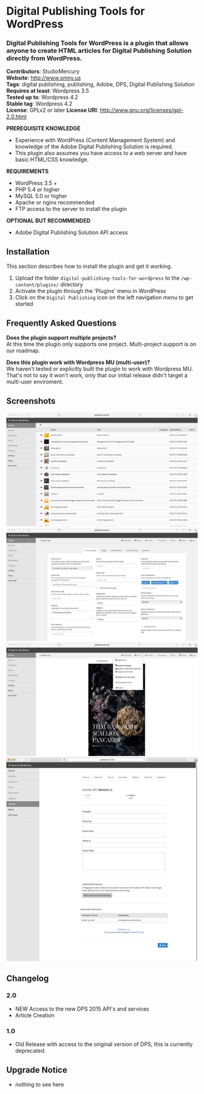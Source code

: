 # Digital Publishing Tools for WordPress
### Digital Publishing Tools for WordPress is a plugin that allows anyone to create HTML articles for Digital Publishing Solution directly from WordPress.

**Contributors**: StudioMercury  
**Website**: http://www.smny.us  
**Tags**: digital publishing, publishing, Adobe, DPS, Digital Publishing Solution  
**Requires at least**: Wordpress 3.5  
**Tested up to**: Wordpress 4.2  
**Stable tag**: Wordpress 4.2  
**License**: GPLv2 or later 
**License URI**: http://www.gnu.org/licenses/gpl-2.0.html  


**PREREQUISITE KNOWLEDGE**
* Experience with WordPress (Content Management System) and knowledge of the Adobe Digital Publishing Solution is required. 
* This plugin also assumes you have access to a web server and have basic HTML/CSS knowledge.


**REQUIREMENTS**
* WordPress 3.5 +
* PHP 5.4 or higher
* MySQL 5.0 or higher
* Apache or nginx recommended
* FTP access to the server to install the plugin


**OPTIONAL BUT RECOMMENDED**
* Adobe Digital Publishing Solution API access


## Installation

This section describes how to install the plugin and get it working.

1. Upload the folder `digital-publishing-tools-for-wordpress` to the `/wp-content/plugins/` directory
2. Activate the plugin through the 'Plugins' menu in WordPress
3. Click on the `Digital Publishing` icon on the left navigation menu to get started


## Frequently Asked Questions

**Does the plugin support multiple projects?**  
At this time the plugin only supports one project. Multi-project support is on our roadmap.


**Does this plugin work with Wordpress MU (multi-user)?**  
We haven't tested or explicitly built the plugin to work with Wordpress MU. That's not to say it won't work, only that our initial release didn't target a multi-user enviroment. 

## Screenshots
![](assets/screenshot-1.png)  
![](assets/screenshot-2.jpeg)  
![](assets/screenshot-3.jpeg)  
![](assets/screenshot-4.png)


## Changelog
### 2.0
* NEW Access to the new DPS 2015 API's and services
* Article Creation

### 1.0
* Old Release with access to the original version of DPS, this is currently deprecated.


## Upgrade Notice
* nothing to see here